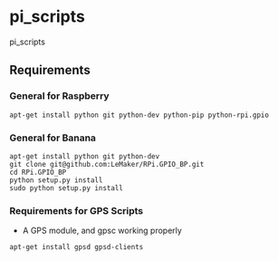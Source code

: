 # pi_scripts
pi_scripts


## Requirements
### General for Raspberry
```shell
apt-get install python git python-dev python-pip python-rpi.gpio 
```

### General for Banana
```shell
apt-get install python git python-dev
git clone git@github.com:LeMaker/RPi.GPIO_BP.git
cd RPi.GPIO_BP
python setup.py install
sudo python setup.py install
```

### Requirements for GPS Scripts
- A GPS module, and gpsc working properly
```shell
apt-get install gpsd gpsd-clients
```
